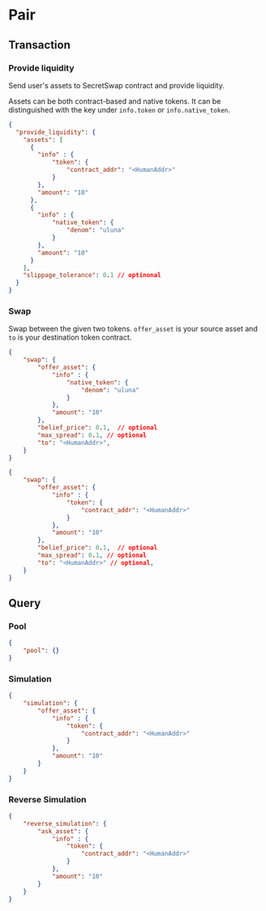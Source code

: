 # Pair

## Transaction

### Provide liquidity

Send user's assets to SecretSwap contract and provide liquidity.

Assets can be both contract-based and native tokens. It can be distinguished with the key under `info.token` or `info.native_token`.

```json
{
  "provide_liquidity": {
    "assets": [
      {
        "info" : {
            "token": {
                "contract_addr": "<HumanAddr>"
            }
        },
        "amount": "10"
      },
      {
        "info" : {
            "native_token": {
                "denom": "uluna"
            }
        },
        "amount": "10"
      }
    ],
    "slippage_tolerance": 0.1 // optinonal
  }
}
```

### Swap

Swap between the given two tokens. `offer_asset` is your source asset and `to` is your destination token contract.

```json
{
    "swap": {
        "offer_asset": {
            "info" : {
                "native_token": {
                    "denom": "uluna"
                }
            },
            "amount": "10"
        },
        "belief_price": 0.1,  // optional
        "max_spread": 0.1, // optional
        "to": "<HumanAddr>",
    }
}
```

```json
{
    "swap": {
        "offer_asset": {
            "info" : {
                "token": {
                    "contract_addr": "<HumanAddr>"
                }
            },
            "amount": "10"
        },
        "belief_price": 0.1,  // optional
        "max_spread": 0.1, // optional
        "to": "<HumanAddr>" // optional,
    }
}
```

## Query

### Pool

```json
{
    "pool": {}
}
```

### Simulation

```json
{
    "simulation": {
        "offer_asset": {
            "info" : {
                "token": {
                    "contract_addr": "<HumanAddr>"
                }
            },
            "amount": "10"
        }
    }
}
```

### Reverse Simulation

```json
{
    "reverse_simulation": {
        "ask_asset": {
            "info" : {
                "token": {
                    "contract_addr": "<HumanAddr>"
                }
            },
            "amount": "10"
        }
    }
}
```


